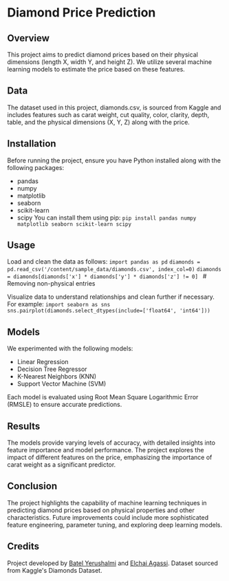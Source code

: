 #  Diamond Price Prediction
## Overview
This project aims to predict diamond prices based on their physical dimensions (length X, width Y, and height Z). We utilize several machine learning models to estimate the price based on these features.

## Data
The dataset used in this project, diamonds.csv, is sourced from Kaggle and includes features such as carat weight, cut quality, color, clarity, depth, table, and the physical dimensions (X, Y, Z) along with the price.

## Installation
Before running the project, ensure you have Python installed along with the following packages:
- pandas
- numpy
- matplotlib
- seaborn
- scikit-learn
- scipy
You can install them using pip:
`pip install pandas numpy matplotlib seaborn scikit-learn scipy`

## Usage
Load and clean the data as follows:
`import pandas as pd`
`diamonds = pd.read_csv('/content/sample_data/diamonds.csv', index_col=0)`
`diamonds = diamonds[diamonds['x'] * diamonds['y'] * diamonds['z'] != 0] ` # Removing non-physical entries

Visualize data to understand relationships and clean further if necessary. For example:
`import seaborn as sns`
`sns.pairplot(diamonds.select_dtypes(include=['float64', 'int64']))`

## Models
We experimented with the following models:

- Linear Regression
- Decision Tree Regressor
- K-Nearest Neighbors (KNN)
- Support Vector Machine (SVM)

Each model is evaluated using Root Mean Square Logarithmic Error (RMSLE) to ensure accurate predictions.

## Results
The models provide varying levels of accuracy, with detailed insights into feature importance and model performance. The project explores the impact of different features on the price, emphasizing the importance of carat weight as a significant predictor.

## Conclusion
The project highlights the capability of machine learning techniques in predicting diamond prices based on physical properties and other characteristics. Future improvements could include more sophisticated feature engineering, parameter tuning, and exploring deep learning models.

## Credits
Project developed by [Batel Yerushalmi](http://github.com/BatelCohen7 "Batel Yerushalmi") and [Elchai Agassi](http://github.com/ElhaiAgassi "Elchai Agassi"). Dataset sourced from Kaggle's Diamonds Dataset.

